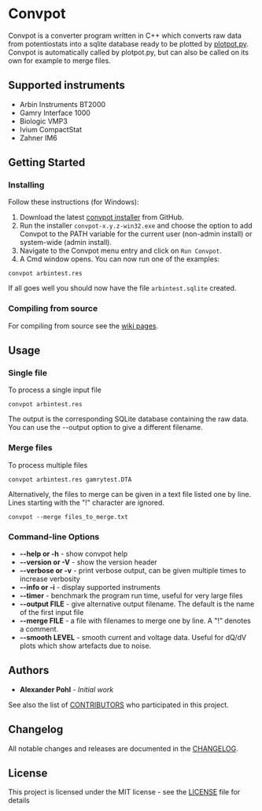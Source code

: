 # Convpot

Convpot is a converter program written in C++ which converts raw data from potentiostats into a sqlite database ready to be plotted by [plotpot.py](https://github.com/ahpohl/plotpot). Convpot is automatically called by plotpot.py, but can also be called on its own for example to merge files. 

## Supported instruments

* Arbin Instruments BT2000
* Gamry Interface 1000
* Biologic VMP3
* Ivium CompactStat
* Zahner IM6

## Getting Started

### Installing

Follow these instructions (for Windows):

1. Download the latest [convpot installer](https://github.com/ahpohl/convpot/releases/latest) from GitHub.
1. Run the installer ``convpot-x.y.z-win32.exe`` and choose the option to add Convpot to the PATH variable for the current user (non-admin install) or system-wide (admin install).
1. Navigate to the Convpot menu entry and click on ``Run Convpot``.
1. A Cmd window opens. You can now run one of the examples:
```
convpot arbintest.res
```
If all goes well you should now have the file ``arbintest.sqlite`` created.

### Compiling from source

For compiling from source see the [wiki pages](https://github.com/ahpohl/convpot/wiki).

## Usage

### Single file

To process a single input file

```
convpot arbintest.res
```

The output is the corresponding SQLite database containing the raw data. You can use the --output option to give a different filename.

### Merge files

To process multiple files

```
convpot arbintest.res gamrytest.DTA
```

Alternatively, the files to merge can be given in a text file listed one by line. Lines starting with the "!" character are ignored.

```
convpot --merge files_to_merge.txt
```

### Command-line Options

* **--help or -h** - show convpot help
* **--version or -V** - show the version header
* **--verbose or -v** - print verbose output, can be given multiple times to increase verbosity
* **--info or -i** - display supported instruments
* **--timer** - benchmark the program run time, useful for very large files
* **--output FILE** - give alternative output filename. The default is the name of the first input file
* **--merge FILE** - a file with filenames to merge one by line. A "!" denotes a comment.
* **--smooth LEVEL** - smooth current and voltage data. Useful for dQ/dV plots which show artefacts due to noise.

## Authors

* **Alexander Pohl** - *Initial work*

See also the list of [CONTRIBUTORS](https://github.com/ahpohl/convpot/blob/master/CONTRIBUTORS.md) who participated in this project.

## Changelog

All notable changes and releases are documented in the [CHANGELOG](https://github.com/ahpohl/convpot/blob/master/CHANGELOG.md).

## License

This project is licensed under the MIT license - see the [LICENSE](LICENSE) file for details
